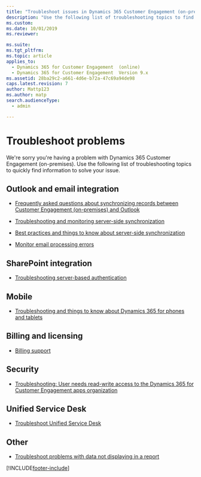 ```yaml
---
title: "Troubleshoot issues in Dynamics 365 Customer Engagement (on-premises)"
description: "Use the following list of troubleshooting topics to find information on solving issues regarding email integration, billing and licensing, security, and more."
ms.custom: 
ms.date: 10/01/2019
ms.reviewer: 

ms.suite: 
ms.tgt_pltfrm: 
ms.topic: article
applies_to: 
  - Dynamics 365 for Customer Engagement  (online)
  - Dynamics 365 for Customer Engagement  Version 9.x
ms.assetid: 28ba29c2-a661-4d6e-b72a-47c69a94de98
caps.latest.revision: 7
author: Mattp123
ms.author: matp
search.audienceType: 
  - admin

---
```

# Troubleshoot problems

We're sorry you're having a problem with Dynamics 365 Customer Engagement (on-premises). Use the following list of troubleshooting topics to quickly find information to solve your issue.  
  
## Outlook and email integration  
  
-   [Frequently asked questions about synchronizing records between Customer Engagement (on-premises) and Outlook](frequently-asked-questions-synchronizing-records-dynamics-365-and-outlook.yml)  
  
-   [Troubleshooting and monitoring server-side synchronization](troubleshooting-monitoring-server-side-synchronization.md)  
  
-   [Best practices and things to know about server-side synchronization](best-practices-server-side-synchronization.md)  
  
-   [Monitor email processing errors](monitor-email-processing-errors.md)  
  
## SharePoint integration  
  
-   [Troubleshooting server-based authentication](troubleshooting-server-based-authentication.md)  
  
## Mobile  
  
-   [Troubleshooting and things to know about Dynamics 365 for phones and tablets](../../../mobile-app/troubleshooting-things-know-about-phones-tablets.md)  

## Billing and licensing  
  
-   [Billing support](billing-support.md)  

  
## Security  
  
-   [Troubleshooting: User needs read-write access to the Dynamics 365 for Customer Engagement apps organization](troubleshooting-user-needs-read-write-access-organization.md)  
  
## Unified Service Desk  
  
-   [Troubleshoot Unified Service Desk](/dynamics365/customer-engagement/unified-service-desk/admin/troubleshoot-unified-service-desk)  
  
## Other  
  
-   [Troubleshoot problems with data not displaying in a report](../basics/troubleshoot-reports.md)


[!INCLUDE[footer-include](../../../includes/footer-banner.md)]
